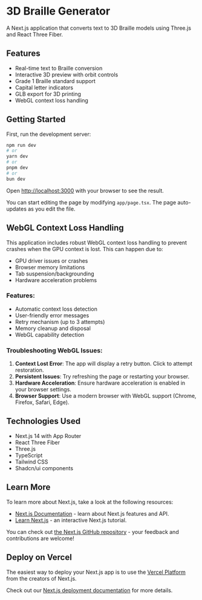 # 3D Braille Generator

A Next.js application that converts text to 3D Braille models using Three.js and React Three Fiber.

## Features

- Real-time text to Braille conversion
- Interactive 3D preview with orbit controls
- Grade 1 Braille standard support
- Capital letter indicators
- GLB export for 3D printing
- WebGL context loss handling

## Getting Started

First, run the development server:

```bash
npm run dev
# or
yarn dev
# or
pnpm dev
# or
bun dev
```

Open [http://localhost:3000](http://localhost:3000) with your browser to see the result.

You can start editing the page by modifying `app/page.tsx`. The page auto-updates as you edit the file.

## WebGL Context Loss Handling

This application includes robust WebGL context loss handling to prevent crashes when the GPU context is lost. This can happen due to:

- GPU driver issues or crashes
- Browser memory limitations
- Tab suspension/backgrounding
- Hardware acceleration problems

### Features:

- Automatic context loss detection
- User-friendly error messages
- Retry mechanism (up to 3 attempts)
- Memory cleanup and disposal
- WebGL capability detection

### Troubleshooting WebGL Issues:

1. **Context Lost Error**: The app will display a retry button. Click to attempt restoration.
2. **Persistent Issues**: Try refreshing the page or restarting your browser.
3. **Hardware Acceleration**: Ensure hardware acceleration is enabled in your browser settings.
4. **Browser Support**: Use a modern browser with WebGL support (Chrome, Firefox, Safari, Edge).

## Technologies Used

- Next.js 14 with App Router
- React Three Fiber
- Three.js
- TypeScript
- Tailwind CSS
- Shadcn/ui components

## Learn More

To learn more about Next.js, take a look at the following resources:

- [Next.js Documentation](https://nextjs.org/docs) - learn about Next.js features and API.
- [Learn Next.js](https://nextjs.org/learn) - an interactive Next.js tutorial.

You can check out [the Next.js GitHub repository](https://github.com/vercel/next.js) - your feedback and contributions are welcome!

## Deploy on Vercel

The easiest way to deploy your Next.js app is to use the [Vercel Platform](https://vercel.com/new?utm_medium=default-template&filter=next.js&utm_source=create-next-app&utm_campaign=create-next-app-readme) from the creators of Next.js.

Check out our [Next.js deployment documentation](https://nextjs.org/docs/app/building-your-application/deploying) for more details.
